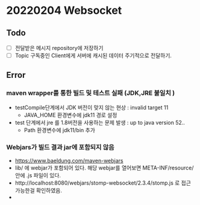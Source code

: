 # 20220204 Websocket


## Todo 
- [ ] 전달받은 메시지 repository에 저장하기
- [ ] Topic 구독중인 Client에게 서버에 캐시된 데이터 주기적으로 전달하기.

## Error
### maven wrapper를 통한 빌드 및 테스트 실패 (JDK,JRE 불일치 )
- testCompile단계에서 JDK 버전이 맞지 않는 현상 : invalid target 11
    - JAVA_HOME 환경변수에 jdk11 경로 설정
- test 단계에서 jre 를 1.8버전을 사용하는 문제 발생 : up to java version 52..
    - Path 환경변수에 jdk11/bin 추가

### Webjars가 빌드 결과 jar에 포함되지 않음
- https://www.baeldung.com/maven-webjars
- lib/ 에 webjar가 포함되어 있다. 해당 webjar를 열어보면 META-INF/resource/ 안에 .js 파일이 있다.
- http://localhost:8080/webjars/stomp-websocket/2.3.4/stomp.js 로 접근 가능한걸 확인하였음.
- <script>로 load시 window.Stomp로 사용 가능하다.


## EchoApp 설계
- Topic은 사계절로 한다. (winter, spring, summer, autumn)
- Client는 하나 이상의 Topic을 Subscribe한다.
- Client에서 destination을 통해 특정 Topic으로 메시지를 보내면 해당 Topic을 구독하고 있는 모든 Client에게 메시지를 전달한다.
- 참고 URL 
  - https://velog.io/@cksal5911/WebSoket-stompJSReact-%EC%B1%84%ED%8C%85-1
  - https://dev-gorany.tistory.com/235
  
## 배경지식
- 웹소켓 Connection을 맺기 전에 Handshake Request를 먼저 수행한다.
  - handshake request의 주요 Headers
    - Upgrade: websocket
    - Connection: Upgrade

- SockJS(Websocket emulation)
  - SockJS는 어플리케이션이 WebSocket API를 사용하도록 허용하지만 브라우저에서 WebSocket을 지원하지 않는 경우에 대안으로 어플리케이션의 코드를 변경할 필요 없이 런타임에 필요할 때 대체하는 것
  - streaming, polling

- STOMP (Simple Text Oriented Messaging Protocol) 
  - 웹소켓 기반 프로토콜로, 일반 텍스트 메시지에 형식을 부여하고 pub/sub 구조로 동작이 가능하게 하는 역할. 
  - @EnableWebSocketMessageBroker를 통해 설정 가능
  - Frame이 통신의 기본 단위임

- 참고 URL 
  - https://dev-gorany.tistory.com/212

## EnableWebSocket
### 주요 Bean 및 role
1. WebSocketHandler
- WebSocketSession, WebSocketMessage 를 전달받아 websocket요청을 처리하는 역할
- Helper Class (org.springframework.web.socket.handler)
  - AbstractWebSocketHandler
  - TextWebSocketHandler
- WebSocketHandlerDecorator : 추가 기능을 위한 Decorator
  - ExceptionWebSocketHandlerDecorator
  - LoggingWebSocketHandlerDecorator
- 주요 메서드
  - afterConnectionEstablished
  - handleMessage
  - handleTransportError
  - afterConnectionClosed
  - supportsPartialMessages : partial Message를 처리할때 사용.. 기본값 false

2. WebSocketSession
   - 역할
     - session 관련 정보 취득(id, uri, handshakeheaders, some attribute, local address, remote address(client), sub-protocol, websocket extension ... etc ) 
     - 메시지 길이 설정
     - 메시지 전송
     - 해당 세션 종료 
   - 주요 메서드
     - getAttributes()
       - On the server side : the map populated initially through a "HandshakeInterceptor"
       - On the client side the map populated via "WebSocketClient" handshake methods.
     - sendMessage()
     - close()
   - WebSocketSessionDecorator
     - 세션 기능 추가를 위한 데코레이터
     - ConcurrentWebSocketSessionDecorator : guarantee only one thread can send messages at a time.

3. CloseStatus (웹소켓 종료상태코드) - 추후 조사
4. WebSocketMessage
   - Helper 클래스 
     - AbstractWebSocketMessage 
   - 주요 subClass
     - TextMessage
     - BinaryMessage
5. HandshakeInterceptor
   - 웹소켓 연결전 Handshake 과정에서 사용할 hook 
   - 주요 메서드 
     - beforeHandshake
     - afterHandshake
   - 주요 Sub Class (org.springframework.web.socket.server.support)
     - HttpSessionHandshakeInterceptor : HttpSession의 정보들을 WebSocketSession의 Attribute로 추가
     - OriginHandshakeInterceptor : SOP를 검사하기 위한 Interceptor
6. WebSocketClient
   - 클라이언트
7. WebSocketHandlerRegistration
  - WebSocketHandler, HandshakeHandler, HandshakeInterceptor을 등록하는 역할

## EnableWebSocketMessageBroker
### 주요 Bean 및 role
1. WebSocketMessageBrokerConfigurer 
  - registerStompEndpoints : STOMP 통신용 WebSocket endpoint를 설정한다. 
    - StompEndpointRegistry : 설정 클래스 
      - addEndPoint()  
      - setErrorHandler()
  - configureMessageBroker : 메시지 브로커를 설정한다. 
    - MessageBrokerRegistry : 설정 클래스
        - setPreservePublishOrder : 메시지의 발행 순서를 지켜서 클라이언트에 전달한다, 성능상 문제가 발생할 수 있다.  
        - setCacheLimit : destination 별 session 정보 cache size를 결정한다.
        - enableSimpleBroker : in memory message broker 사용
        - enableStompBrokerRelay : 서드파티 message broker 사용
  - configureWebSocketTransport : 메시지 전송관련 설정
  - configureClientInboundChannel : client -> application 채널을 설정한다. 실제 운영환경에 맞게 최적화 해주는게 좋다.
  - configureClientOutboundChannel : application -> client 채널을 설정한다. 실제 운영환경에 맞게 최적화 해주는게 좋다.
   
2. SimpleBrokerMessageHandler
   - enableSimpleBroker 적용시 사용되는 메시지 핸들러
   - 역할 1 : keeps track of subscriptions (SubscriptionRegistry)
     - DefaultSubscriptionRegistry
       - 하나의 session에서 여러개의 Topic을 subscribe 가능
       - Subscription, SessionInfo, SessionRegistry 내부클래스를 사용해서 subscriptions 정보를 관리
       - DestinationCache로 Map<String, LinkedMultiValueMap<String, String>> : destination -> [sessionId -> subscriptionId's] 를 캐시 
       - registerSubscription : sessionId, subscriptionId, destination, message
       - unregisterSubscription
   - 역할 2 : sends messages to subscribers.
     - Message Type : org.springframework.messaging.simp.SimpMessageType
     - handleMessageInternal(message)
3. SimpMessagingTemplate 


